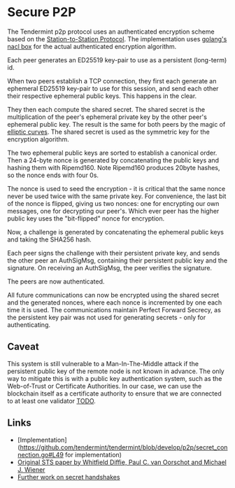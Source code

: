 # Secure P2P

The Tendermint p2p protocol uses an authenticated encryption scheme based on the [Station-to-Station Protocol](https://en.wikipedia.org/wiki/Station-to-Station_protocol). The implementation uses [golang's](https://godoc.org/golang.org/x/crypto/nacl/box) [nacl box](http://nacl.cr.yp.to/box.html) for the actual authenticated encryption algorithm.

Each peer generates an ED25519 key-pair to use as a persistent (long-term) id.

When two peers establish a TCP connection, they first each generate an ephemeral ED25519 key-pair to use for this session, and send each other their respective ephemeral public keys. This happens in the clear.

They then each compute the shared secret. The shared secret is the multiplication of the peer's ephemeral private key by the other peer's ephemeral public key. The result is the same for both peers by the magic of [elliptic curves](https://en.wikipedia.org/wiki/Elliptic_curve_cryptography). The shared secret is used as the symmetric key for the encryption algorithm.

The two ephemeral public keys are sorted to establish a canonical order. Then a 24-byte nonce is generated by concatenating the public keys and hashing them with Ripemd160. Note Ripemd160 produces 20byte hashes, so the nonce ends with four 0s. 

The nonce is used to seed the encryption - it is critical that the same nonce never be used twice with the same private key. For convenience, the last bit of the nonce is flipped, giving us two nonces: one for encrypting our own messages, one for decrypting our peer's.  Which ever peer has the higher public key uses the "bit-flipped" nonce for encryption.

Now, a challenge is generated by concatenating the ephemeral public keys and taking the SHA256 hash.

Each peer signs the challenge with their persistent private key, and sends the other peer an AuthSigMsg, containing their persistent public key and the signature. On receiving an AuthSigMsg, the peer verifies the signature.

The peers are now authenticated. 

All future communications can now be encrypted using the shared secret and the generated nonces, where each nonce is incremented by one each time it is used. The communications maintain Perfect Forward Secrecy, as the persistent key pair was not used for generating secrets - only for authenticating.

Caveat
------
This system is still vulnerable to a Man-In-The-Middle attack if the persistent public key of the remote node is not known in advance. The only way to mitigate this is with a public key authentication system, such as the Web-of-Trust or Certificate Authorities. In our case, we can use the blockchain itself as a certificate authority to ensure that we are connected to at least one validator [TODO](Future-Work).

Links
------

- [Implementation](https://github.com/tendermint/tendermint/blob/develop/p2p/secret_connection.go#L49 for implementation)
- [Original STS paper by Whitfield Diffie, Paul C. van Oorschot and Michael J. Wiener](http://citeseerx.ist.psu.edu/viewdoc/download?doi=10.1.1.216.6107&rep=rep1&type=pdf)
- [Further work on secret handshakes](https://dominictarr.github.io/secret-handshake-paper/shs.pdf)

